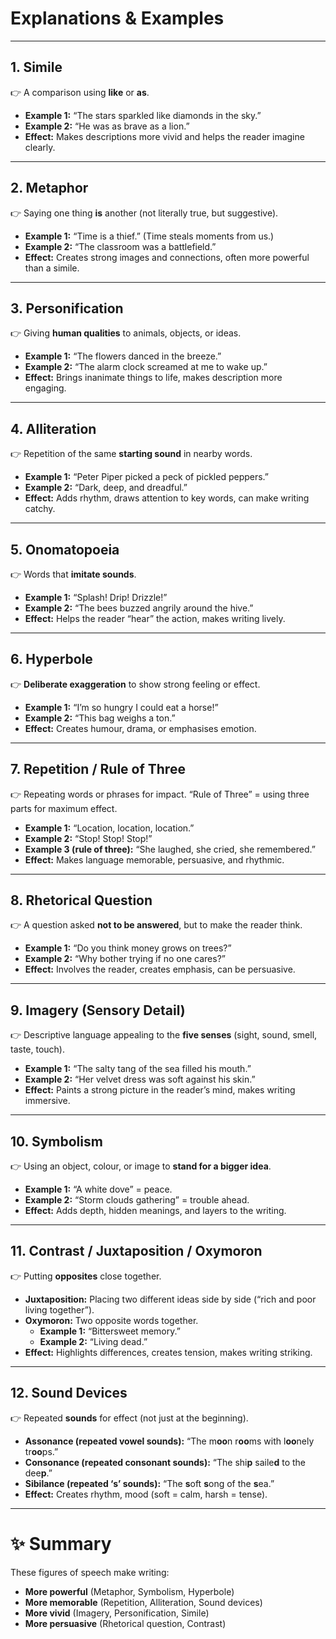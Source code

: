 # Explanations & Examples

---

## 1. Simile
👉 A comparison using **like** or **as**.  
- **Example 1:** “The stars sparkled like diamonds in the sky.”  
- **Example 2:** “He was as brave as a lion.”  
- **Effect:** Makes descriptions more vivid and helps the reader imagine clearly.  

---

## 2. Metaphor
👉 Saying one thing **is** another (not literally true, but suggestive).  
- **Example 1:** “Time is a thief.” (Time steals moments from us.)  
- **Example 2:** “The classroom was a battlefield.”  
- **Effect:** Creates strong images and connections, often more powerful than a simile.  

---

## 3. Personification
👉 Giving **human qualities** to animals, objects, or ideas.  
- **Example 1:** “The flowers danced in the breeze.”  
- **Example 2:** “The alarm clock screamed at me to wake up.”  
- **Effect:** Brings inanimate things to life, makes description more engaging.  

---

## 4. Alliteration
👉 Repetition of the same **starting sound** in nearby words.  
- **Example 1:** “Peter Piper picked a peck of pickled peppers.”  
- **Example 2:** “Dark, deep, and dreadful.”  
- **Effect:** Adds rhythm, draws attention to key words, can make writing catchy.  

---

## 5. Onomatopoeia
👉 Words that **imitate sounds**.  
- **Example 1:** “Splash! Drip! Drizzle!”  
- **Example 2:** “The bees buzzed angrily around the hive.”  
- **Effect:** Helps the reader “hear” the action, makes writing lively.  

---

## 6. Hyperbole
👉 **Deliberate exaggeration** to show strong feeling or effect.  
- **Example 1:** “I’m so hungry I could eat a horse!”  
- **Example 2:** “This bag weighs a ton.”  
- **Effect:** Creates humour, drama, or emphasises emotion.  

---

## 7. Repetition / Rule of Three
👉 Repeating words or phrases for impact. “Rule of Three” = using three parts for maximum effect.  
- **Example 1:** “Location, location, location.”  
- **Example 2:** “Stop! Stop! Stop!”  
- **Example 3 (rule of three):** “She laughed, she cried, she remembered.”  
- **Effect:** Makes language memorable, persuasive, and rhythmic.  

---

## 8. Rhetorical Question
👉 A question asked **not to be answered**, but to make the reader think.  
- **Example 1:** “Do you think money grows on trees?”  
- **Example 2:** “Why bother trying if no one cares?”  
- **Effect:** Involves the reader, creates emphasis, can be persuasive.  

---

## 9. Imagery (Sensory Detail)
👉 Descriptive language appealing to the **five senses** (sight, sound, smell, taste, touch).  
- **Example 1:** “The salty tang of the sea filled his mouth.”  
- **Example 2:** “Her velvet dress was soft against his skin.”  
- **Effect:** Paints a strong picture in the reader’s mind, makes writing immersive.  

---

## 10. Symbolism
👉 Using an object, colour, or image to **stand for a bigger idea**.  
- **Example 1:** “A white dove” = peace.  
- **Example 2:** “Storm clouds gathering” = trouble ahead.  
- **Effect:** Adds depth, hidden meanings, and layers to the writing.  

---

## 11. Contrast / Juxtaposition / Oxymoron
👉 Putting **opposites** close together.  
- **Juxtaposition:** Placing two different ideas side by side (“rich and poor living together”).  
- **Oxymoron:** Two opposite words together.  
  - **Example 1:** “Bittersweet memory.”  
  - **Example 2:** “Living dead.”  
- **Effect:** Highlights differences, creates tension, makes writing striking.  

---

## 12. Sound Devices
👉 Repeated **sounds** for effect (not just at the beginning).  
- **Assonance (repeated vowel sounds):** “The m**oo**n r**oo**ms with l**oo**nely tr**oo**ps.”  
- **Consonance (repeated consonant sounds):** “The shi**p** saile**d** to the dee**p**.”  
- **Sibilance (repeated ‘s’ sounds):** “The **s**oft **s**ong of the **s**ea.”  
- **Effect:** Creates rhythm, mood (soft = calm, harsh = tense).  

---

# ✨ Summary
These figures of speech make writing:  
- **More powerful** (Metaphor, Symbolism, Hyperbole)  
- **More memorable** (Repetition, Alliteration, Sound devices)  
- **More vivid** (Imagery, Personification, Simile)  
- **More persuasive** (Rhetorical question, Contrast)  
